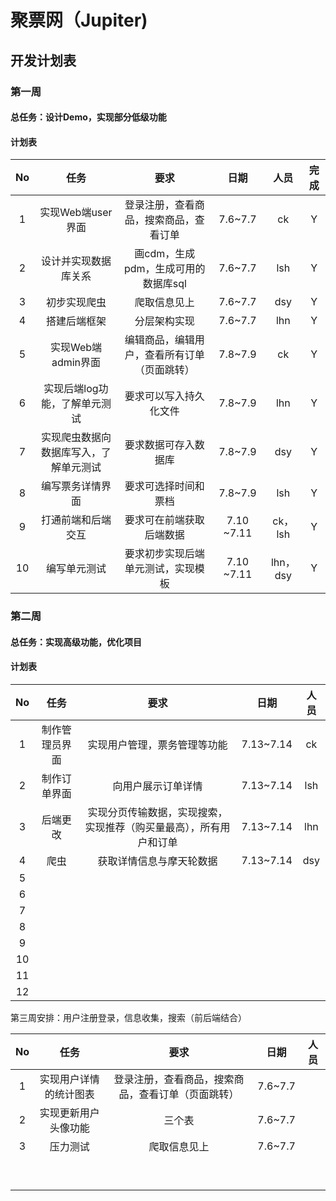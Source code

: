 # 聚票网（Jupiter)

## 开发计划表

### 第一周

#### 总任务：设计Demo，实现部分低级功能

#### 计划表

|  No  |                  任务                  |                     要求                     |    日期    |   人员   | 完成 |
| :--: | :------------------------------------: | :------------------------------------------: | :--------: | :------: | :--: |
|  1   |           实现Web端user界面            |    登录注册，查看商品，搜索商品，查看订单    |  7.6~7.7   |    ck    |  Y   |
|  2   |          设计并实现数据库关系          |     画cdm，生成pdm，生成可用的数据库sql      |  7.6~7.7   |   lsh    |  Y   |
|  3   |              初步实现爬虫              |                 爬取信息见上                 |  7.6~7.7   |   dsy    |  Y   |
|  4   |              搭建后端框架              |                 分层架构实现                 |  7.6~7.7   |   lhn    |  Y   |
|  5   |           实现Web端admin界面           | 编辑商品，编辑用户，查看所有订单（页面跳转） |  7.8~7.9   |    ck    |  Y   |
|  6   |     实现后端log功能，了解单元测试      |            要求可以写入持久化文件            |  7.8~7.9   |   lhn    |  Y   |
|  7   | 实现爬虫数据向数据库写入，了解单元测试 |             要求数据可存入数据库             |  7.8~7.9   |   dsy    |  Y   |
|  8   |            编写票务详情界面            |             要求可选择时间和票档             |  7.8~7.9   |   lsh    |  Y   |
|  9   |           打通前端和后端交互           |           要求可在前端获取后端数据           | 7.10 ~7.11 | ck，lsh  |  Y   |
|  10  |              编写单元测试              |      要求初步实现后端单元测试，实现模板      | 7.10 ~7.11 | lhn，dsy |  Y   |

### 第二周

#### 总任务：实现高级功能，优化项目

#### 计划表

|  No  |      任务      |                             要求                             |   日期    | 人员 |
| :--: | :------------: | :----------------------------------------------------------: | :-------: | :--: |
|  1   | 制作管理员界面 |                 实现用户管理，票务管理等功能                 | 7.13~7.14 |  ck  |
|  2   |  制作订单界面  |                      向用户展示订单详情                      | 7.13~7.14 | lsh  |
|  3   |    后端更改    | 实现分页传输数据，实现搜索，实现推荐（购买量最高），所有用户和订单 | 7.13~7.14 | lhn  |
|  4   |      爬虫      |                   获取详情信息与摩天轮数据                   | 7.13~7.14 | dsy  |
|  5   |                |                                                              |           |      |
|  6   |                |                                                              |           |      |
|  7   |                |                                                              |           |      |
|  8   |                |                                                              |           |      |
|  9   |                |                                                              |           |      |
|  10  |                |                                                              |           |      |
|  11  |                |                                                              |           |      |
|  12  |                |                                                              |           |      |

第三周安排：用户注册登录，信息收集，搜索（前后端结合）

|  No  |          任务          |                        要求                        |  日期   | 人员 |
| :--: | :--------------------: | :------------------------------------------------: | :-----: | :--: |
|  1   | 实现用户详情的统计图表 | 登录注册，查看商品，搜索商品，查看订单（页面跳转） | 7.6~7.7 |      |
|  2   |  实现更新用户头像功能  |                       三个表                       | 7.6~7.7 |      |
|  3   |        压力测试        |                    爬取信息见上                    | 7.6~7.7 |      |
|      |                        |                                                    |         |      |
|      |                        |                                                    |         |      |
|      |                        |                                                    |         |      |
|      |                        |                                                    |         |      |
|      |                        |                                                    |         |      |
|      |                        |                                                    |         |      |
|      |                        |                                                    |         |      |
|      |                        |                                                    |         |      |
|      |                        |                                                    |         |      |